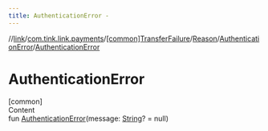 ```yaml
---
title: AuthenticationError -
---
```

//[link](../../../../index.md)/[com.tink.link.payments](../../../index.md)/[[common]TransferFailure](../../index.md)/[Reason](../index.md)/[AuthenticationError](index.md)/[AuthenticationError](-authentication-error.md)



# AuthenticationError  
[common]  
Content  
fun [AuthenticationError](-authentication-error.md)(message: [String](https://kotlinlang.org/api/latest/jvm/stdlib/kotlin/-string/index.html)? = null)  



